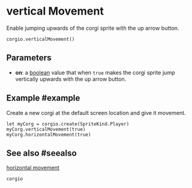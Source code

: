 # vertical Movement

Enable jumping upwards of the corgi sprite with the up arrow button.

```sig
corgio.verticalMovement()
```

## Parameters

* **on**: a [boolean](/types/boolean) value that when `true` makes the corgi sprite jump vertically upwards with the up arrow button.

## Example #example

Create a new corgi at the default screen location and give it movement.

```blocks
let myCorg = corgio.create(SpriteKind.Player)
myCorg.verticalMovement(true)
myCorg.horizontalMovement(true)
```

## See also #seealso

[horizontal movement](/reference/corgio/horizontal-movement)

```package
corgio
```